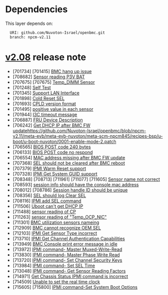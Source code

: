 # Dependencies
This layer depends on:

```
  URI: github.com/Nuvoton-Israel/openbmc.git
  branch: npcm-v2.11
```

# [v2.08](https://github.com/Nuvoton-Israel/openbmc/blob/npcm-v2.11/meta-evb/meta-evb-nuvoton/meta-scm-npcm845/recipes-core/os-release/os-release.bbappend) release note
* [701734] [701415] [BMC hang up issue](https://github.com/Nuvoton-Israel/linux/commit/e70594746e6f1048537f4188a23c05aa9b0c3685)
* [708682] [Sensor reading P3V BAT](https://github.com/Nuvoton-Israel/openbmc/blob/npcm-v2.11/meta-evb/meta-evb-nuvoton/meta-scm-npcm845/recipes-phosphor/configuration/entity-manager/aurea-hpm.json#L1063)
* [707675] [707675] [Temp_DIMM Sensor](https://github.com/Nuvoton-Israel/openbmc/blob/npcm-v2.11/meta-evb/meta-evb-nuvoton/meta-scm-npcm845/recipes-phosphor/sensors/dbus-sensors/0006-add-dimm-sensor.patch)
* [701248] [Self Test](https://github.com/Nuvoton-Israel/openbmc/blob/npcm-v2.11/meta-evb/meta-evb-nuvoton/meta-scm-npcm845/recipes-phosphor/ipmi/phosphor-ipmi-host/0012-Force-self-test-OK.patch)
* [701345] [Support LAN Interface](https://github.com/Nuvoton-Israel/openbmc/blob/npcm-v2.11/meta-evb/meta-evb-nuvoton/meta-scm-npcm845/recipes-phosphor/ipmi/phosphor-ipmi-net/0001-Revert-Remove-HMAC-SHA1-from-Authentication-Integrit.patch)
* [701898] [Cold Reset SEL](https://github.com/Nuvoton-Israel/openbmc/blob/npcm-v2.11/meta-evb/meta-evb-nuvoton/meta-scm-npcm845/recipes-phosphor/ipmi/phosphor-ipmi-host/0016-Add-reset-SEL.patch)
* [701693] [CPLD version format](https://github.com/Nuvoton-Israel/nuvoton-ipmi-oem)
* [701495] [positive value in each sensor](https://github.com/Nuvoton-Israel/openbmc/blob/npcm-v2.11/meta-evb/meta-evb-nuvoton/meta-scm-npcm845/recipes-phosphor/sensors/dbus-sensors/0006-add-dimm-sensor.patch)
* [701944] [I3C timeout message](https://github.com/Nuvoton-Israel/linux/tree/NPCM-5.10-OpenBMC)
* [706887] [FRU Device Description](https://github.com/Nuvoton-Israel/openbmc/blob/npcm-v2.11/meta-evb/meta-evb-nuvoton/meta-scm-npcm845/recipes-phosphor/configuration/entity-manager/aurea-hpm.json#L1704)
* [706242] [Get DHCP IP after BMC FW update]()https://github.com/Nuvoton-Israel/openbmc/blob/npcm-v2.11/meta-evb/meta-evb-nuvoton/meta-scm-npcm845/recipes-bsp/u-boot/u-boot-nuvoton/0001-enable-mode-2.patch
* [706565] [BIOS POST code 240 bytes](https://github.com/Nuvoton-Israel/nuvoton-ipmi-oem)
* [706133] [BIOS POST code no respond](https://github.com/Nuvoton-Israel/openbmc/blob/npcm-v2.11/meta-evb/meta-evb-nuvoton/meta-scm-npcm845/recipes-phosphor/state/phosphor-post-code-manager/0001-delay-serialize.patch)
* [706554] [MAC address missing after BMC FW update](https://github.com/Nuvoton-Israel/openbmc/blob/npcm-v2.11/meta-evb/meta-evb-nuvoton/meta-scm-npcm845/recipes-phosphor/network/phosphor-network/0001-suuport-sync-mac-from-eeprom.patch)
* [707368] [SEL should not be cleared after BMC reboot](https://github.com/Nuvoton-Israel/openbmc/blob/npcm-v2.11/meta-evb/meta-evb-nuvoton/meta-scm-npcm845/conf/machine/scm-npcm845.conf#L56)
* [707379] [IPMI Warm Reset support](https://github.com/Nuvoton-Israel/openbmc/blob/npcm-v2.11/meta-evb/meta-evb-nuvoton/meta-scm-npcm845/recipes-phosphor/ipmi/phosphor-ipmi-host/0009-implement-warm-reset-command.patch)
* [707328] [IPMI Get System GUID support](https://github.com/Nuvoton-Israel/openbmc/blob/npcm-v2.11/meta-evb/meta-evb-nuvoton/meta-scm-npcm845/recipes-phosphor/ipmi/phosphor-ipmi-host/0010-get-system-guid-command.patch)
* [708348] [708713] [711961] [711077] [711605] [Sensor name not correct](https://github.com/Nuvoton-Israel/openbmc/blob/npcm-v2.11/meta-evb/meta-evb-nuvoton/meta-scm-npcm845/recipes-phosphor/configuration/entity-manager/aurea-hpm.json#L1619)
* [708593] [session info should have the console mac address](https://github.com/Nuvoton-Israel/openbmc/blob/npcm-v2.11/meta-evb/meta-evb-nuvoton/meta-scm-npcm845/recipes-phosphor/ipmi/phosphor-ipmi-host/0018-Add-session-RemoteMACAddress-support.patch)
* [708012] [708786] [Session handle ID should be unique](https://github.com/Nuvoton-Israel/openbmc/blob/npcm-v2.11/meta-evb/meta-evb-nuvoton/meta-scm-npcm845/recipes-phosphor/ipmi/phosphor-ipmi-host/0015-Fix-seesion-handle-duplicated.patch)
* [708356] [SEL should log Clear SEL](https://github.com/Nuvoton-Israel/openbmc/blob/npcm-v2.11/meta-evb/meta-evb-nuvoton/meta-scm-npcm845/recipes-phosphor/ipmi/phosphor-ipmi-host/0014-Add-SEL-event-after-SEL-clear.patch)
* [708116] [IPMI add SEL command](https://github.com/Nuvoton-Israel/openbmc/blob/npcm-v2.11/meta-evb/meta-evb-nuvoton/meta-scm-npcm845/recipes-phosphor/ipmi/phosphor-ipmi-host/0004-Add-SEL-add-command.patch)
* [711506] [Uboot can't get DHCP IP](https://github.com/Nuvoton-Israel/openbmc/blob/npcm-v2.11/meta-evb/meta-evb-nuvoton/meta-scm-npcm845/recipes-bsp/u-boot/u-boot-nuvoton/0005-net-phy-realtek-rtl8211f-introduce-phy_reset.patch)
* [711488] [sensor reading of CP](https://github.com/Nuvoton-Israel/openbmc/blob/npcm-v2.11/meta-evb/meta-evb-nuvoton/meta-scm-npcm845/recipes-phosphor/sensors/dbus-sensors/0010-add-sesnor-max16550.patch)
* [711263] [sensor reading of "Temp_OCP_NIC"](https://github.com/Nuvoton-Israel/openbmc/blob/npcm-v2.11/meta-evb/meta-evb-nuvoton/meta-scm-npcm845/recipes-phosphor/sensors/dbus-sensors/0007-add-nic-temp-sensor.patch)
* [711301] [BMC utilization sensors nameing](https://github.com/Nuvoton-Israel/openbmc/blob/npcm-v2.11/meta-evb/meta-evb-nuvoton/meta-scm-npcm845/recipes-phosphor/health/files/0001-change-the-cpu-sensor-name-from-CPU-to-CPU_Utilizati.patch)
* [712909] [BMC cannot recognize OEM SEL](https://github.com/Nuvoton-Israel/openbmc/blob/npcm-v2.11/meta-evb/meta-evb-nuvoton/meta-scm-npcm845/recipes-phosphor/ipmi/phosphor-ipmi-host/0023-add-oem-sel-support.patch)
* [712103] [IPMI Get Sensor Type incorrect](https://github.com/Nuvoton-Israel/openbmc/blob/npcm-v2.11/meta-evb/meta-evb-nuvoton/meta-scm-npcm845/recipes-phosphor/ipmi/phosphor-ipmi-host/0008-Add-sensor-type-command.patch)
* [713710] [IPMI Get Channel Authentication Capabilities](https://github.com/Nuvoton-Israel/openbmc/blob/npcm-v2.11/meta-evb/meta-evb-nuvoton/meta-scm-npcm845/recipes-phosphor/ipmi/phosphor-ipmi-host/0019-add-server-type-and-oem-id-to-meet-MS-spec.patch)
* [713949] [BMC Console print error message in idle](https://github.com/Nuvoton-Israel/linux/tree/NPCM-5.10-OpenBMC)
* [713972] [IPMI command- Master Muxed-Write-Read](https://github.com/Nuvoton-Israel/nuvoton-ipmi-oem)
* [713830] [IPMI command- Master Phase Write Read](https://github.com/Nuvoton-Israel/nuvoton-ipmi-oem)
* [713720] [IPMI command- Set Channel Security Keys](https://github.com/Nuvoton-Israel/openbmc/blob/npcm-v2.11/meta-evb/meta-evb-nuvoton/meta-scm-npcm845/recipes-phosphor/ipmi/phosphor-ipmi-host/0026-set-channel-security-keys.patch)
* [713984] [IPMI command- Set SEL Time](https://github.com/Nuvoton-Israel/openbmc/blob/npcm-v2.11/meta-evb/meta-evb-nuvoton/meta-scm-npcm845/recipes-phosphor/ipmi/phosphor-ipmi-host/0011-Add-SEL-time-set-command.patch)
* [713048] [IPMI command- Get Sensor Reading Factors](https://github.com/Nuvoton-Israel/openbmc/blob/npcm-v2.11/meta-evb/meta-evb-nuvoton/meta-scm-npcm845/recipes-phosphor/ipmi/phosphor-ipmi-host/0022-add-sensor-reading-factory-support.patch)
* [714971] [Get Chassis Status IPMI command is incorrect](https://github.com/Nuvoton-Israel/openbmc/blob/npcm-v2.11/meta-evb/meta-evb-nuvoton/meta-scm-npcm845/recipes-phosphor/ipmi/phosphor-ipmi-host/0027-implement-chassis-acfail-status.patch)
* [714509] [Unable to set the real time clock](https://github.com/Nuvoton-Israel/openbmc/blob/npcm-v2.11/meta-evb/meta-evb-nuvoton/meta-scm-npcm845/recipes-phosphor/settings/phosphor-settings-manager/time-sync.override.yml)
* [715605] [715800] [IPMI command-Set System Boot Options](https://github.com/Nuvoton-Israel/openbmc/blob/npcm-v2.11/meta-evb/meta-evb-nuvoton/meta-scm-npcm845/recipes-phosphor/ipmi/phosphor-ipmi-host/0025-save-no-supported-boot-options.patch)

